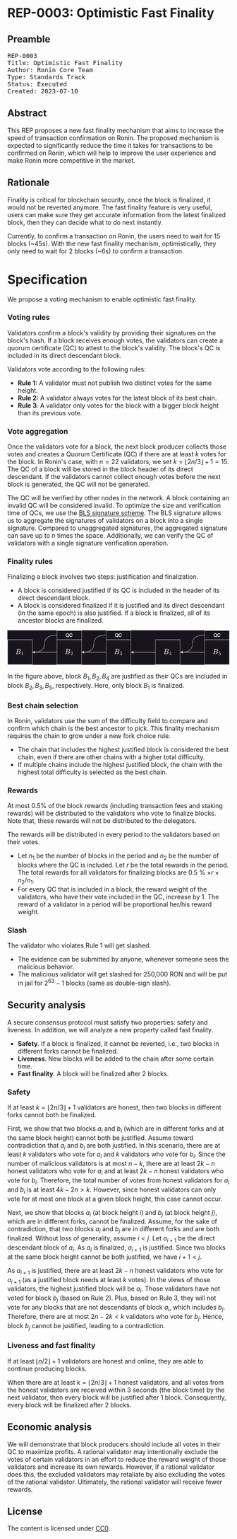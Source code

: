 # REP-0003: Optimistic Fast Finality

## Preamble
<pre>
REP-0003
Title: Optimistic Fast Finality
Author: Ronin Core Team
Type: Standards Track
Status: Executed
Created: 2023-07-10
</pre>

## Abstract

This REP proposes a new fast finality mechanism that aims to increase the speed of transaction confirmation on Ronin. The proposed mechanism is expected to significantly reduce the time it takes for transactions to be confirmed on Ronin, which will help to improve the user experience and make Ronin more competitive in the market. 

## Rationale

Finality is critical for blockchain security, once the block is finalized, it would not be reverted anymore. The fast finality feature is very useful, users can make sure they get accurate information from the latest finalized block, then they can decide what to do next instantly. 

Currently, to confirm a transaction on Ronin, the users need to wait for 15 blocks (~45s). With the new fast finality mechanism, optimistically, they only need to wait for 2 blocks (~6s) to confirm a transaction. 

# Specification

We propose a voting mechanism to enable optimistic fast finality. 

### Voting rules

Validators confirm a block's validity by providing their signatures on the block's hash. If a block receives enough votes, the validators can create a quorum certificate (QC) to attest to the block's validity. The block's QC is included in its direct descendant block.

Validators vote according to the following rules:

- **Rule 1:** A validator must not publish two distinct votes for the same height.
- **Rule 2:** A validator always votes for the latest block of its best chain.
- **Rule 3**: A validator only votes for the block with a bigger block height than its previous vote.

### Vote aggregation

Once the validators vote for a block, the next block producer collects those votes and creates a Quorum Certificate (QC) if there are at least $k$ votes for the block. In Ronin's case, with $n=22$ validators, we set $k = \lfloor 2n/3\rfloor+1 = 15$. The QC of a block will be stored in the block header of its direct descendant. If the validators cannot collect enough votes before the next block is generated, the QC will not be generated.

The QC will be verified by other nodes in the network. A block containing an invalid QC will be considered invalid. To optimize the size and verification time of QCs, we use the [BLS signature scheme](https://github.com/supranational/blst). The BLS signature allows us to aggregate the signatures of validators on a block into a single signature. Compared to unaggregated signatures, the aggregated signature can save up to $n$ times the space. Additionally, we can verify the QC of validators with a single signature verification operation.

### Finality rules

Finalizing a block involves two steps: justification and finalization.

- A block is considered justified if its QC is included in the header of its direct descendant block.
- A block is considered finalized if it is justified and its direct descendant (in the same epoch) is also justified. If a block is finalized, all of its ancestor blocks are finalized.

![finality](./assets/REP-0003/finality.png)

In the figure above, block $B_1,B_2,B_4$ are justified as their QCs are included in block $B_2,B_3,B_5$, respectively. 
Here, only block $B_1$ is finalized. 

### Best chain selection

In Ronin, validators use the sum of the difficulty field to compare and confirm which chain is the best ancestor to pick. This finality mechanism requires the chain to grow under a new fork choice rule.

- The chain that includes the highest justified block is considered the best chain, even if there are other chains with a higher total difficulty.
- If multiple chains include the highest justified block, the chain with the highest total difficulty is selected as the best chain.

### Rewards

At most 0.5% of the block rewards (including transaction fees and staking rewards) will be distributed to the validators who vote to finalize blocks. Note that, these rewards will not be distributed to the delegators. 

The rewards will be distributed in every period to the validators based on their votes. 

- Let $n_1$ be the number of blocks in the period and $n_2$ be the number of blocks where the QC is included. Let $r$ be the total rewards in the period. The total rewards for all validators for finalizing blocks are $0.5$ % $\times r\times n_2/n_1$.
- For every QC that is included in a block, the reward weight of the validators, who have their vote included in the QC, increase by $1$. The reward of a validator in a period will be proportional her/his reward weight.

### Slash

The validator who violates Rule 1 will get slashed. 

- The evidence can be submitted by anyone, whenever someone sees the malicious behavior.
- The malicious validator will get slashed for 250,000 RON and will be put in jail for $2^{63}-1$ blocks (same as double-sign slash).

## Security analysis

A secure consensus protocol must satisfy two properties: safety and liveness. In addition, we will analyze a new property called fast finality.
- **Safety**. If a block is finalized, it cannot be reverted, i.e., two blocks in different forks cannot be finalized.
- **Liveness**. New blocks will be added to the chain after some certain time.
- **Fast finality**. A block will be finalized after 2 blocks.

### Safety

If at least $k = \lfloor 2n/3\rfloor+1$ validators are honest, then two blocks in different forks cannot both be finalized.

First, we show that two blocks $a_i$ and $b_i$ (which are in different forks and at the same block height) cannot both be justified. Assume toward contradiction that $a_i$ and $b_i$ are both justified. In this scenario, there are at least $k$ validators who vote for $a_i$ and $k$ validators who vote for $b_i$. Since the number of malicious validators is at most $n-k$, there are at least $2k-n$ honest validators who vote for $a_i$ and at least $2k-n$ honest validators who vote for $b_i$. Therefore, the total number of votes from honest validators for $a_i$ and $b_i$ is at least $4k-2n > k$. However, since honest validators can only vote for at most one block at a given block height, this case cannot occur.

Next, we show that blocks $a_i$ (at block height $i$) and $b_j$ (at block height $j$), which are in different forks, cannot be finalized. Assume, for the sake of contradiction, that two blocks $a_i$ and $b_j$ are in different forks and are both finalized. Without loss of generality, assume $i < j$. Let $a_{i+1}$  be the direct descendant block of $a_i$. As $a_i$ is finalized, $a_{i+1}$ is justified. Since two blocks at the same block height cannot be both justified, we have $i+1 < j$.

As $a_{i+1}$ is justified, there are at least $2k-n$ honest validators who vote for $a_{i+1}$ (as a justified block needs at least $k$ votes). In the views of those validators, the highest justified block will be $a_i$. Those validators have not voted for block $b_j$ (based on Rule 2). Plus, based on Rule 3, they will not vote for any blocks that are not descendants of block $a_i$, which includes $b_j$. Therefore, there are at most $2 n - 2 k < k$ validators who vote for $b_j$. Hence, block $b_j$ cannot be justified, leading to a contradiction.

### Liveness and fast finality

If at least $\lfloor n/2\rfloor+1$ validators are honest and online, they are able to continue producing blocks.

When there are at least $k = \lfloor 2n/3\rfloor+1$ honest validators, and all votes from the honest validators are received within 3 seconds (the block time) by the next validator, then every block will be justified after 1 block. Consequently, every block will be finalized after 2 blocks.

## Economic analysis

We will demonstrate that block producers should include all votes in their QC to maximize profits. A rational validator may intentionally exclude the votes of certain validators in an effort to reduce the reward weight of those validators and increase its own rewards. However, if a rational validator does this, the excluded validators may retaliate by also excluding the votes of the rational validator. Ultimately, the rational validator will receive fewer rewards.

## License

The content is licensed under [CC0](https://creativecommons.org/publicdomain/zero/1.0/).